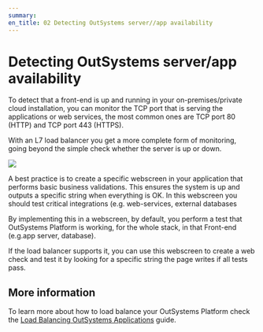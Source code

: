```yaml
---
summary:
en_title: 02 Detecting OutSystems server//app availability
---
```


# Detecting OutSystems server/app availability

To detect that a front-end is up and running in your on-premises/private cloud installation, you can monitor the TCP port that is serving the applications or web services, the most common ones are TCP port 80 (HTTP) and TCP port 443 (HTTPS).

With an L7 load balancer you get a more complete form of monitoring, going beyond the simple check whether the server is up or down.

![ ](images/detecting-serverapp-availability_0.png)

A best practice is to create a specific webscreen in your application that performs basic business validations. This ensures the system is up and outputs a specific string when everything is OK. In this webscreen you should test critical integrations (e.g. web-services, external databases

By implementing this in a webscreen, by default, you perform a test that OutSystems Platform is working, for the whole stack, in that Front-end (e.g.app server, database).

If the load balancer supports it, you can use this webscreen to create a web check and test it by looking for a specific string the page writes if all tests pass.

## More information

To learn more about how to load balance your OutSystems Platform check the [Load Balancing OutSystems Applications](https://success.outsystems.com/Support/Enterprise_Customers/Maintenance_and_Operations/Load_Balancing_OutSystems_Applications) guide.

